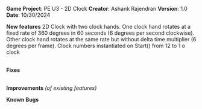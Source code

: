   
**Game Project**:  PE U3 - 2D Clock
**Creator**:  Ashank Rajendran
**Version**:   1.0
**Date**: 10/30/2024

**New features**
2D Clock with two clock hands. 
One clock hand rotates at a fixed rate of 360 degrees in 60 seconds (6 degrees per second clockwise). 
Other clock hand rotates at the same rate but without delta time multiplier (6 degrees per frame).
Clock numbers instantiated on Start() from 12 to 1 o clock

﻿  
**Fixes**

﻿  
**Improvements** *(of existing features)*


**Known Bugs**


﻿  
